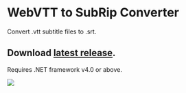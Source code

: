 # WebVTT to SubRip Converter
Convert .vtt subtitle files to .srt.

## Download [latest release](https://github.com/AhmedOS/VTT-to-SRT-Converter/releases/latest).

Requires .NET framework v4.0 or above.

![](https://i.imgur.com/hpmBDGF.png)
